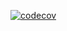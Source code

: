 [![codecov](https://codecov.io/gh/kurokuman/github-actions-test/branch/dev/graph/badge.svg)](https://codecov.io/gh/kurokuman/github-actions-test/branch/dev)

